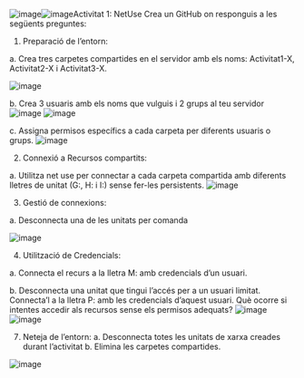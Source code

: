 ![image](https://github.com/user-attachments/assets/dc52b700-3cc7-4cef-9fd0-84d04313806b)![image](https://github.com/user-attachments/assets/5531f419-fe10-48cf-9d6d-7c47ae17750d)Activitat 1: NetUse
Crea un GitHub on responguis a les següents preguntes:
1. Preparació de l’entorn:

a. Crea tres carpetes compartides en el servidor amb els noms:
Activitat1-X, Activitat2-X i Activitat3-X.

![image](https://github.com/user-attachments/assets/71268a31-e376-43d0-94c1-967d2b9c2f21)

b. Crea 3 usuaris amb els noms que vulguis i 2 grups al teu servidor
![image](https://github.com/user-attachments/assets/aee3ee6a-77c9-4cb8-ba2f-f65e2dc96539)
![image](https://github.com/user-attachments/assets/9989e274-a77c-4721-a932-5170d0ce8597)

c. Assigna permisos específics a cada carpeta per diferents usuaris o
grups.
![image](https://github.com/user-attachments/assets/4091d62b-c09c-45dd-b22e-2562c60b1d27)

2. Connexió a Recursos compartits:

a. Utilitza net use per connectar a cada carpeta compartida amb
diferents lletres de unitat (G:, H: i I:) sense fer-les persistents.
![image](https://github.com/user-attachments/assets/9fcc46bf-13c0-462c-ba6b-33a98f2768dc)

3. Gestió de connexions:

a. Desconnecta una de les unitats per comanda

![image](https://github.com/user-attachments/assets/a61b28af-3cb7-4417-aa3b-c0a99fdbe0bb)

4. Utilització de Credencials:
 
a. Connecta el recurs a la lletra M: amb credencials d’un usuari.


b. Desconnecta una unitat que tingui l’accés per a un usuari limitat.
Connecta’l a la lletra P: amb les credencials d’aquest usuari. Què
ocorre si intentes accedir als recursos sense els permisos
adequats?
![image](https://github.com/user-attachments/assets/9e4d0c36-95e8-4a71-9f11-37e072e7e8b9)
![image](https://github.com/user-attachments/assets/c6cf831e-39ac-45ec-b554-e77fc2e4a82a)

7. Neteja de l’entorn:
a. Desconnecta totes les unitats de xarxa creades durant l’activitat
b. Elimina les carpetes compartides.

![image](https://github.com/user-attachments/assets/be9bb9a8-b044-45a7-aa96-6da581e57874)
